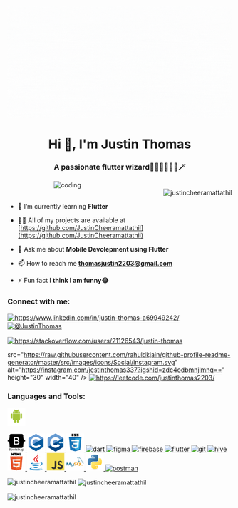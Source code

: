 ![logo](https://github.com/JustinCheeramattathil/JustinCheeramattathil/blob/main/banner.gif)
<h1 align="center">Hi 👋, I'm Justin Thomas</h1>
<h3 align="center">A passionate flutter wizard🧙‍♂️🧙‍♂️🧙‍♂️🪄</h3>


<img align="right" alt="coding" width="400" src="https://media.tenor.com/2uyENRmiUt0AAAAC/coding.gif">

<p align="right"> <img src="https://komarev.com/ghpvc/?username=justincheeramattathil&label=Profile%20views&color=0e75b6&style=flat" alt="justincheeramattathil" /> </p>



- 🌱 I’m currently learning **Flutter**

- 👨‍💻 All of my projects are available at [https://github.com/JustinCheeramattathil](https://github.com/JustinCheeramattathil)

- 💬 Ask me about **Mobile Devolepment using Flutter**

- 📫 How to reach me **thomasjustin2203@gmail.com**

- ⚡ Fun fact **I think I am funny😂**

<h3 align="left">Connect with me:</h3>
<p align="left">
<a href="https://linkedin.com/in/https://www.linkedin.com/in/justin-thomas-a69949242/" target="blank"><img align="center" src="https://raw.githubusercontent.com/rahuldkjain/github-profile-readme-generator/master/src/images/icons/Social/linked-in-alt.svg" alt="https://www.linkedin.com/in/justin-thomas-a69949242/" height="30" width="40" /></a>
  <a href="https://medium.com/@JustinThomas" target="blank"><img align="center" src="https://raw.githubusercontent.com/rahuldkjain/github-profile-readme-generator/master/src/images/icons/Social/medium.svg" alt="@JustinThomas" height="30" width="40" /></a>

<a href="https://stackoverflow.com/users/https://stackoverflow.com/users/21126543/justin-thomas" target="blank"><img align="center" src="https://raw.githubusercontent.com/rahuldkjain/github-profile-readme-generator/master/src/images/icons/Social/stack-overflow.svg" alt="https://stackoverflow.com/users/21126543/justin-thomas" height="30" width="40" /></a>

src="https://raw.githubusercontent.com/rahuldkjain/github-profile-readme-generator/master/src/images/icons/Social/instagram.svg" alt="https://instagram.com/jestinthomas337?igshid=zdc4odbmnjlmnq==" height="30" width="40" /></a>
<a href="https://www.leetcode.com/https://leetcode.com/justinthomas2203/" target="blank"><img align="center" src="https://raw.githubusercontent.com/rahuldkjain/github-profile-readme-generator/master/src/images/icons/Social/leet-code.svg" alt="https://leetcode.com/justinthomas2203/" height="30" width="40" /></a>
</p>

<h3 align="left">Languages and Tools:</h3>
<p align="left"> <a href="https://developer.android.com" target="_blank" rel="noreferrer"> <img src="https://raw.githubusercontent.com/devicons/devicon/master/icons/android/android-original-wordmark.svg" alt="android" width="40" height="40"/> </a>
<p align="left"> <a href="https://getbootstrap.com" target="_blank" rel="noreferrer"> <img src="https://raw.githubusercontent.com/devicons/devicon/master/icons/bootstrap/bootstrap-plain-wordmark.svg" alt="bootstrap" width="40" height="40"/> </a> <a href="https://www.cprogramming.com/" target="_blank" rel="noreferrer"> <img src="https://raw.githubusercontent.com/devicons/devicon/master/icons/c/c-original.svg" alt="c" width="40" height="40"/> </a> <a href="https://www.w3schools.com/cpp/" target="_blank" rel="noreferrer"> <img src="https://raw.githubusercontent.com/devicons/devicon/master/icons/cplusplus/cplusplus-original.svg" alt="cplusplus" width="40" height="40"/> </a> <a href="https://www.w3schools.com/css/" target="_blank" rel="noreferrer"> <img src="https://raw.githubusercontent.com/devicons/devicon/master/icons/css3/css3-original-wordmark.svg" alt="css3" width="40" height="40"/> </a> <a href="https://dart.dev" target="_blank" rel="noreferrer"> <img src="https://www.vectorlogo.zone/logos/dartlang/dartlang-icon.svg" alt="dart" width="40" height="40"/> </a> <a href="https://www.figma.com/" target="_blank" rel="noreferrer"> <img src="https://www.vectorlogo.zone/logos/figma/figma-icon.svg" alt="figma" width="40" height="40"/> </a> <a href="https://firebase.google.com/" target="_blank" rel="noreferrer"> <img src="https://www.vectorlogo.zone/logos/firebase/firebase-icon.svg" alt="firebase" width="40" height="40"/> </a> <a href="https://flutter.dev" target="_blank" rel="noreferrer"> <img src="https://www.vectorlogo.zone/logos/flutterio/flutterio-icon.svg" alt="flutter" width="40" height="40"/> </a> <a href="https://git-scm.com/" target="_blank" rel="noreferrer"> <img src="https://www.vectorlogo.zone/logos/git-scm/git-scm-icon.svg" alt="git" width="40" height="40"/> </a> <a href="https://hive.apache.org/" target="_blank" rel="noreferrer"> <img src="https://www.vectorlogo.zone/logos/apache_hive/apache_hive-icon.svg" alt="hive" width="40" height="40"/> </a> <a href="https://www.w3.org/html/" target="_blank" rel="noreferrer"> <img src="https://raw.githubusercontent.com/devicons/devicon/master/icons/html5/html5-original-wordmark.svg" alt="html5" width="40" height="40"/> </a> <a href="https://www.java.com" target="_blank" rel="noreferrer"> <img src="https://raw.githubusercontent.com/devicons/devicon/master/icons/java/java-original.svg" alt="java" width="40" height="40"/> </a> <a href="https://developer.mozilla.org/en-US/docs/Web/JavaScript" target="_blank" rel="noreferrer"> <img src="https://raw.githubusercontent.com/devicons/devicon/master/icons/javascript/javascript-original.svg" alt="javascript" width="40" height="40"/> </a> <a href="https://www.mysql.com/" target="_blank" rel="noreferrer"> <img src="https://raw.githubusercontent.com/devicons/devicon/master/icons/mysql/mysql-original-wordmark.svg" alt="mysql" width="40" height="40"/> </a> <a href="https://www.python.org" target="_blank" rel="noreferrer"> <img src="https://raw.githubusercontent.com/devicons/devicon/master/icons/python/python-original.svg" alt="python" width="40" height="40"/> </a>
  <a href="https://postman.com" target="_blank" rel="noreferrer"> <img src="https://www.vectorlogo.zone/logos/getpostman/getpostman-icon.svg" alt="postman" width="40" height="40"/> </a> 
</p>

<p><img align="left" src="https://github-readme-stats.vercel.app/api/top-langs?username=justincheeramattathil&show_icons=true&locale=en&layout=compact" alt="justincheeramattathil" /></p>

<p>&nbsp;<img align="center" src="https://github-readme-stats.vercel.app/api?username=justincheeramattathil&show_icons=true&locale=en" alt="justincheeramattathil" /></p>

<p><img align="center" src="https://github-readme-streak-stats.herokuapp.com/?user=justincheeramattathil&" alt="justincheeramattathil" /></p>

